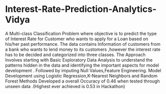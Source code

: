# Interest-Rate-Prediction-Analytics-Vidya
A Multi-class Classification Problem where objective is to predict the type of Interest Rate for Customer who wants to apply for a Loan based on his/her past performance.
The data contains Information of customers from a bank who wants to lend money to its customers ,however the interest rate has to be decided and categorized into three classes.
The Approach Involves starting with Basic Exploratory Data Analysis to understand the patterns hidden in the data and identifying the important aspects for model development .
Followed by imputing Null Values,Feature Engineering.
Model Development using Logistic Regression,K-Nearest Neighbors and Random Forest Methods 
Developed  a overall Occuracy of 0.46 when tested through unseen data .(Highest ever achieved is 0.53 in Hackathon)

